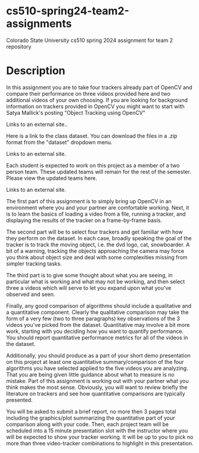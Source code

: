 # cs510-spring24-team2-assignments
Colorado State University cs510 spring 2024 assignment for team 2 repository

# Description
In this assignment you are to take four trackers already part of OpenCV and compare their performance on three videos provided here and two additional videos of your own choosing. If you are looking for background information on trackers provided in OpenCV you might want to start with Satya Mallick's posting "Object Tracking using OpenCV"

Links to an external site..

Here is a link to the class dataset. You can download the files in a .zip format from the "dataset" dropdown menu.

Links to an external site.

Each student is expected to work on this project as a member of a two person team. These updated teams will remain for the rest of the semester. Please view the updated teams here.

Links to an external site.

The first part of this assignment is to simply bring up OpenCV in an environment where you and your partner are comfortable working. Next, it is to learn the basics of loading a video from a file, running a tracker, and displaying the results of the tracker on a frame-by-frame basis.

The second part will be to select four trackers and get familiar with how they perform on the dataset. In each case, broadly speaking the goal of the tracker is to track the moving object, i.e. the dvd logo, cat, snowboarder. A bit of a warning, tracking the objects approaching the camera may force you think about object size and deal with some complexities missing from simpler tracking tasks.

The third part is to give some thought about what you are seeing, in particular what is working and what may not be working, and then select three a videos which will serve to let you expand upon what you've observed and seen.

Finally, any good comparison of algorithms should include a qualitative and a quantitative component. Clearly the qualitative comparison may take the form of a very few (two to three paragraphs) key observations of the 3 videos you've picked from the dataset. Quantitative may involve a bit more work, starting with you deciding how you want to quantify performance. You should report quantitative performance metrics for all of the videos in the dataset. 

Additionally, you should produce as a part of your short demo presentation on this project at least one quantitative summary/comparison of the four algorithms you have selected applied to the five videos you are analyzing. That you are being given little guidance about what to measure is no mistake. Part of this assignment is working out with your partner what you think makes the most sense. Obviously, you will want to review briefly the literature on trackers and see how quantitative comparisons are typically presented.

You will be asked to submit a brief report, no more then 3 pages total including the graphics/plot summarizing the quantitative part of your comparison along with your code. Then, each project team will be scheduled into a 15 minute presentation slot with the instructor where you will be expected to show your tracker working. It will be up to you to pick no more than three video-tracker combinations to highlight in this presentation.
